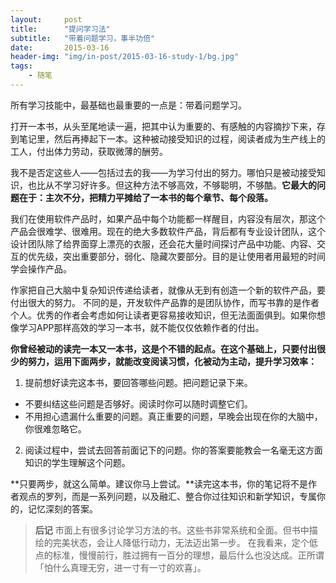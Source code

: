 ```yaml
---
layout:     post
title:      "提问学习法"
subtitle:   "带着问题学习，事半功倍"
date:       2015-03-16
header-img: "img/in-post/2015-03-16-study-1/bg.jpg"
tags:
    - 随笔
---
```


所有学习技能中，最基础也最重要的一点是：带着问题学习。

打开一本书，从头至尾地读一遍，把其中认为重要的、有感触的内容摘抄下来，存到笔记里，然后再捧起下一本。这种被动接受知识的过程，阅读者成为生产线上的工人，付出体力劳动，获取微薄的酬劳。

我不是否定这些人——包括过去的我——为学习付出的努力。哪怕只是被动接受知识，也比从不学习好许多。但这种方法不够高效，不够聪明，不够酷。**它最大的问题在于：主次不分，把精力平摊给了一本书的每个章节、每个段落。**

我们在使用软件产品时，如果产品中每个功能都一样醒目，内容没有层次，那这个产品会很难学、很难用。现在的绝大多数软件产品，背后都有专业设计团队，这个设计团队除了给界面穿上漂亮的衣服，还会花大量时间探讨产品中功能、内容、交互的优先级，突出重要部分，弱化、隐藏次要部分。目的是让使用者用最短的时间学会操作产品。

作家把自己大脑中复杂知识传递给读者，就像从无到有创造一个新的软件产品，要付出很大的努力。  不同的是，开发软件产品靠的是团队协作，而写书靠的是作者个人。优秀的作者会考虑如何让读者更容易接收知识，但无法面面俱到。如果你想像学习APP那样高效的学习一本书，就不能仅仅依赖作者的付出。

**你曾经被动的读完一本又一本书，这是个不错的起点。在这个基础上，只要付出很少的努力，运用下面两步，就能改变阅读习惯，化被动为主动，提升学习效率：**

 1. 提前想好读完这本书，要回答哪些问题。把问题记录下来。
  * 不要纠结这些问题是否够好。阅读时你可以随时调整它们。
  * 不用担心遗漏什么重要的问题。真正重要的问题，早晚会出现在你的大脑中，你很难忽略它。
 2. 阅读过程中，尝试去回答前面记下的问题。你的答案要能教会一名毫无这方面知识的学生理解这个问题。
 
**只要两步，就这么简单。建议你马上尝试。**读完这本书，你的笔记将不是作者观点的罗列，而是一系列问题，以及融汇、整合你过往知识和新学知识，专属你的，记忆深刻的答案。

>**后记**
>市面上有很多讨论学习方法的书。这些书非常系统和全面。但书中描绘的完美状态，会让人降低行动力，无法迈出第一步。
>在我看来，定个低点的标准，慢慢前行，胜过拥有一百分的理想，最后什么也没达成。正所谓「怕什么真理无穷，进一寸有一寸的欢喜」。
